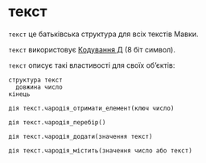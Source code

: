 # текст

`текст` <keyword>це</keyword> батьківська структура для всіх текстів <subject>Мавки</subject>.

`текст` використовує [Кодування Д](https://кдб.укр/документи/КД.html) (8 біт символ).

`текст` описує такі властивості для своїх обʼєктів:

```мавка
структура текст
  довжина число
кінець
```

```мавка
дія текст.чародія_отримати_елемент(ключ число)
```

```мавка
дія текст.чародія_перебір()
```

```мавка
дія текст.чародія_додати(значення текст)
```

```мавка
дія текст.чародія_містить(значення число або текст)
```
